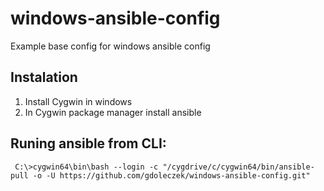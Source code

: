 # windows-ansible-config
Example base config for windows ansible config

## Instalation
1. Install Cygwin in windows
2. In Cygwin package manager install ansible

## Runing ansible from CLI:
``` C:\>cygwin64\bin\bash --login -c "/cygdrive/c/cygwin64/bin/ansible-pull -o -U https://github.com/gdoleczek/windows-ansible-config.git"```

